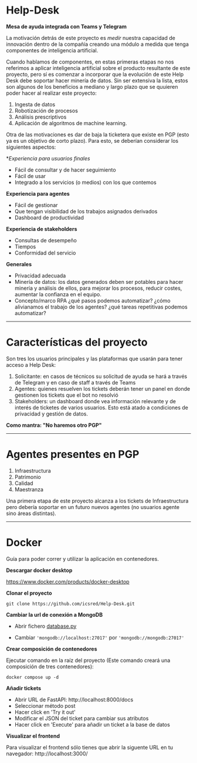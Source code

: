 # Help-Desk
**Mesa de ayuda integrada con Teams y Telegram**

La motivación detrás de este proyecto es *medir* nuestra capacidad de innovación dentro de la compañía creando una módulo a medida que tenga componentes de inteligencia artificial.

Cuando hablamos de componentes, en estas primeras etapas no nos referimos a aplicar inteligencia artificial sobre el producto resultante de este proyecto, pero sí es comenzar a incorporar que la evolución de este Help Desk debe soportar hacer minería de datos. Sin ser extensiva la lista, estos son algunos de los beneficios a mediano y largo plazo que se quuieren poder hacer al realizar este proyecto:
1. Ingesta de datos 
2. Robotización de procesos
3. Análisis prescriptivos
4. Aplicación de algoritmos de machine learning.

Otra de las motivaciones es dar de baja la ticketera que existe en PGP (esto ya es un objetivo de corto plazo). Para esto, se deberían considerar los siguientes aspectos:

**Experiencia para usuarios finales*
- Fácil de consultar y de hacer seguimiento
- Fácil de usar
- Integrado a los servicios (o medios) con los que contemos

**Experiencia para agentes**
- Fácil de gestionar
- Que tengan visibilidad de los trabajos asignados derivados
- Dashboard de productividad

**Experiencia de stakeholders**
- Consultas de desempeño
- Tiempos
- Conformidad del servicio

**Generales**
- Privacidad adecuada
- Minería de datos: los datos generados deben ser potables para hacer minería y análisis de ellos, para mejorar los procesos, reducir costes, aumentar la confianza en el equipo.
- Concepto/marco RPA ¿qué pasos podemos automatizar? ¿cómo alivianamos el trabajo de los agentes? ¿qué tareas repetitivas podemos automatizar?


---
# Características del proyecto

Son tres los usuarios principales y las plataformas que usarán para tener acceso a Help Desk:
1. Solicitante: en casos de técnicos su solicitud de ayuda se hará a través de Telegram y en caso de staff a través de Teams
2. Agentes: quienes resuelven los tickets deberán tener un panel en donde gestionen los tickets que el bot no resolvió
3. Stakeholders: un dashboard donde vea información relevante y de interés de ticketes de varios usuarios. Esto está atado a condiciones de privacidad y gestión de datos.

**Como mantra: "No haremos otro PGP"**

---
# Agentes presentes en PGP
1. Infraestructura
2. Patrimonio
3. Calidad
4. Maestranza

Una primera etapa de este proyecto alcanza a los tickets de Infraestructura pero debería soportar en un futuro nuevos agentes (no usuarios agente sino áreas distintas).

---

# Docker

Guía para poder correr y utilizar la aplicación en contenedores.

**Descargar docker desktop**

https://www.docker.com/products/docker-desktop

**Clonar el proyecto**
```
git clone https://github.com/icsred/Help-Desk.git
```
**Cambiar la url de conexión a MongoDB**

- Abrir fichero [database.py](/backend-helpdesk/database.py)

- Cambiar ```'mongodb://localhost:27017'``` por ```'mongodb://mongodb:27017'```

**Crear composición de contenedores**

Ejecutar comando en la raíz del proyecto (Este comando creará una composición de tres contenedores): 
```
docker compose up -d 
```
**Añadir tickets**

- Abrir URL de FastAPI: http://localhost:8000/docs
- Seleccionar método post
- Hacer click en 'Try it out'
- Modificar el JSON del ticket para cambiar sus atributos
- Hacer click en 'Execute' para añadir un ticket a la base de datos

**Visualizar el frontend**

Para visualizar el frontend sólo tienes que abrir la siguente URL en tu navegador: http://localhost:3000/
